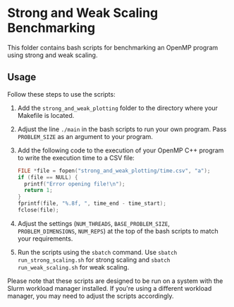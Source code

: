 # Strong and Weak Scaling Benchmarking

This folder contains bash scripts for benchmarking an OpenMP program using strong and weak scaling.

## Usage

Follow these steps to use the scripts:

1. Add the `strong_and_weak_plotting` folder to the directory where your Makefile is located.

2. Adjust the line `./main` in the bash scripts to run your own program. Pass `PROBLEM_SIZE` as an argument to your program.

3. Add the following code to the execution of your OpenMP C++ program to write the execution time to a CSV file:

    ```c++
    FILE *file = fopen("strong_and_weak_plotting/time.csv", "a"); 
    if (file == NULL) {
      printf("Error opening file!\n");
      return 1;
    }
    fprintf(file, "%.8f, ", time_end - time_start);
    fclose(file);
    ```

4. Adjust the settings (`NUM_THREADS`, `BASE_PROBLEM_SIZE`, `PROBLEM_DIMENSIONS`, `NUM_REPS`) at the top of the bash scripts to match your requirements.

5. Run the scripts using the `sbatch` command. Use `sbatch run_strong_scaling.sh` for strong scaling and `sbatch run_weak_scaling.sh` for weak scaling.

Please note that these scripts are designed to be run on a system with the Slurm workload manager installed. If you're using a different workload manager, you may need to adjust the scripts accordingly.
